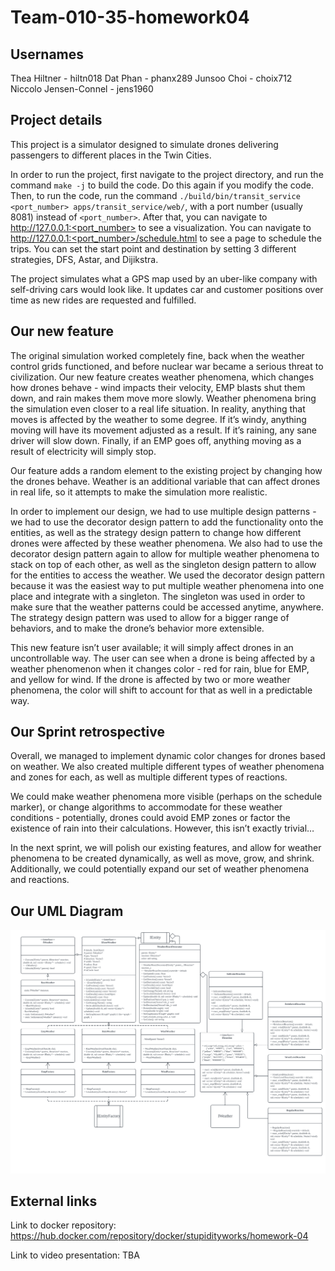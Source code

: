 # Team-010-35-homework04

## Usernames

Thea Hiltner - hiltn018
Dat Phan - phanx289
Junsoo Choi - choix712
Niccolo Jensen-Connel - jens1960

## Project details

This project is a simulator designed to simulate drones delivering passengers to different places in the Twin Cities. 

In order to run the project, first navigate to the project directory, and run the command `make -j` to build the code. Do this again if you modify the code. Then, to run the code, run the command `./build/bin/transit_service <port_number> apps/transit_service/web/`, with a port number (usually 8081) instead of `<port_number>`. After that, you can navigate to http://127.0.0.1:<port_number> to see a visualization. You can navigate to http://127.0.0.1:<port_number>/schedule.html to see a page to schedule the trips. You can set the start point and destination by setting 3 different strategies, DFS, Astar, and Dijikstra.

The project simulates what a GPS map used by an uber-like company with self-driving cars would look like. It updates car and customer positions over time as new rides are requested and fulfilled. 

## Our new feature

The original simulation worked completely fine, back when the weather control grids functioned, and before nuclear war became a serious threat to civilization. Our new feature creates weather phenomena, which changes how drones behave - wind impacts their velocity, EMP blasts shut them down, and rain makes them move more slowly. 
Weather phenomena bring the simulation even closer to a real life situation. In reality, anything that moves is affected by the weather to some degree. If it’s windy, anything moving will have its movement adjusted as a result. If it’s raining, any sane driver will slow down. Finally, if an EMP goes off, anything moving as a result of electricity will simply stop.

Our feature adds a random element to the existing project by changing how the drones behave. Weather is an additional variable that can affect drones in real life, so it attempts to make the simulation more realistic. 

In order to implement our design, we had to use multiple design patterns - we had to use the decorator design pattern to add the functionality onto the entities, as well as the strategy design pattern to change how different drones were affected by these weather phenomena. We also had to use the decorator design pattern again to allow for multiple weather phenomena to stack on top of each other, as well as the singleton design pattern to allow for the entities to access the weather. We used the decorator design pattern because it was the easiest way to put multiple weather phenomena into one place and integrate with a singleton. The singleton was used in order to make sure that the weather patterns could be accessed anytime, anywhere. The strategy design pattern was used to allow for a bigger range of behaviors, and to make the drone’s behavior more extensible. 

This new feature isn’t user available; it will simply affect drones in an uncontrollable way. The user can see when a drone is being affected by a weather phenomenon when it changes color - red for rain, blue for EMP, and yellow for wind. If the drone is affected by two or more weather phenomena, the color will shift to account for that as well in a predictable way. 	

## Our Sprint retrospective

Overall, we managed to implement dynamic color changes for drones based on weather. We also created multiple different types of weather phenomena and zones for each, as well as multiple different types of reactions. 

We could make weather phenomena more visible (perhaps on the schedule marker), or change algorithms to accommodate for these weather conditions - potentially, drones could avoid EMP zones or factor the existence of rain into their calculations. However, this isn’t exactly trivial… 

In the next sprint, we will polish our existing features, and allow for weather phenomena to be created dynamically, as well as move, grow, and shrink. Additionally, we could potentially expand our set of weather phenomena and reactions. 

## Our UML Diagram

![image](uml.png)

## External links

Link to docker repository: https://hub.docker.com/repository/docker/stupidityworks/homework-04

Link to video presentation: TBA
